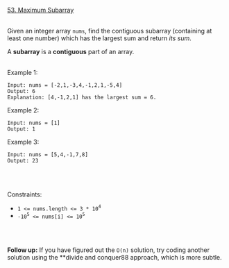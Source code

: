 [53. Maximum Subarray](https://leetcode.com/problems/maximum-subarray/)
<br>
<br>

Given an integer array `nums`, find the contiguous subarray (containing at least one number) which has the largest sum and return *its sum*.

A **subarray** is a **contiguous** part of an array.
<br>
<br>

Example 1:

```
Input: nums = [-2,1,-3,4,-1,2,1,-5,4]
Output: 6
Explanation: [4,-1,2,1] has the largest sum = 6.
```

Example 2:

```
Input: nums = [1]
Output: 1
```

Example 3:

```
Input: nums = [5,4,-1,7,8]
Output: 23
```
<br>
<br>

Constraints:

+    `1 <= nums.length <= 3 * 10`<sup>`4`</sup>
+    `-10`<sup>`5`</sup>` <= nums[i] <= 10`<sup>`5`</sup>
<br>
<br>

**Follow up:** If you have figured out the `O(n)` solution, try coding another solution using the **divide and conquer88 approach, which is more subtle.
